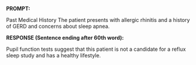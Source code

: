 **PROMPT:**

Past Medical History The patient presents with allergic rhinitis and a history of GERD and concerns about sleep apnea. 

**RESPONSE (Sentence ending after 60th word):**

Pupil function tests suggest that this patient is not a candidate for a reflux sleep study and has a healthy lifestyle. 